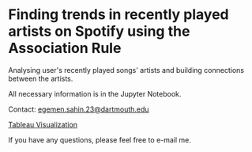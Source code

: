 # Finding trends in recently played artists on Spotify using the Association Rule
Analysing user's recently played songs' artists and building connections between the artists.

All necessary information is in the Jupyter Notebook.

Contact: egemen.sahin.23@dartmouth.edu

[Tableau Visualization](https://public.tableau.com/views/Book1_16400086724270/Sheet1?:language=en-US&publish=yes&:display_count=n&:origin=viz_share_link)

If you have any questions, please feel free to e-mail me.
